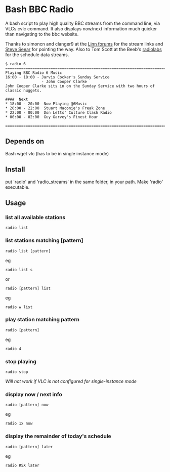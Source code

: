 # Bash BBC Radio

A bash script to play high quality BBC streams from the command line, via VLCs cvlc command.
It also displays now/next information much quicker than navigating to the bbc website.

Thanks to simoncn and clanger9 at the [Linn forums](http://forums.linn.co.uk/bb/showthread.php?tid=29518&pid=348776#pid348776 "MinimStreamer") for the stream links and [Steve Seear](http://steveseear.org/high-quality-bbc-radio-streams/ "Steve Seear") for pointing the way. Also to Tom Scott at the Beeb's [radiolabs](http://www.bbc.co.uk/blogs/radiolabs/2008/05/helping_machines_play_with_pro.shtml "radiolabs") for the schedule data streams.

    $ radio 6
    ==========================================================================================
    Playing BBC Radio 6 Music
    16:00 - 18:00 - Jarvis Cocker's Sunday Service
                    - John Cooper Clarke
    John Cooper Clarke sits in on the Sunday Service with two hours of classic nuggets.
    
    ####  Next
    * 18:00 - 20:00  Now Playing @6Music
    * 20:00 - 22:00  Stuart Maconie's Freak Zone
    * 22:00 - 00:00  Don Letts' Culture Clash Radio
    * 00:00 - 02:00  Guy Garvey's Finest Hour
    
    ==========================================================================================

## Depends on
Bash
wget
vlc (has to be in single instance mode)

## Install
put 'radio' and 'radio_streams' in the same folder, in your path. Make 'radio' executable.

## Usage
### list all available stations
    radio list

### list stations matching [pattern]
    radio list [pattern]
eg

    radio list s

or

    radio [pattern] list
eg

    radio w list

### play station matching pattern
    radio [pattern]
eg

    radio 4

### stop playing
    radio stop
*Will not work if VLC is not configured for single-instance mode*

### display now / next info
    radio [pattern] now
eg

    radio 1x now

### display the remainder of today's schedule
    radio [pattern] later
eg

    radio R5X later
